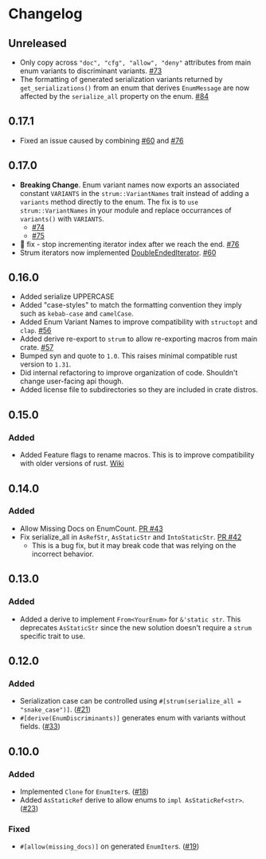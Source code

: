 # Changelog

## Unreleased

* Only copy across `"doc", "cfg", "allow", "deny"` attributes from main enum variants to discriminant variants. [#73](https://github.com/Peternator7/strum/issues/73)
* The formatting of generated serialization variants returned by `get_serializations()` from an
  enum that derives `EnumMessage` are now affected by the `serialize_all` property on the enum.
  [#84](https://github.com/Peternator7/strum/pull/84)

## 0.17.1

* Fixed an issue caused by combining [#60](https://github.com/Peternator7/strum/pull/60) and [#76](https://github.com/Peternator7/strum/pull/76)

## 0.17.0

* **Breaking Change**. Enum variant names now exports an associated constant `VARIANTS` in the
  `strum::VariantNames` trait instead of adding a `variants` method directly to the enum.
  The fix is to `use strum::VariantNames` in your module and replace occurrances of `variants()`
  with `VARIANTS`.
  * [#74](https://github.com/Peternator7/strum/pull/74)
  * [#75](https://github.com/Peternator7/strum/pull/75)
* 🐛 fix - stop incrementing iterator index after we reach the end. [#76](https://github.com/Peternator7/strum/pull/76)
* Strum iterators now implemented [DoubleEndedIterator](https://doc.rust-lang.org/std/iter/trait.DoubleEndedIterator.html). [#60](https://github.com/Peternator7/strum/pull/60)

## 0.16.0

* Added serialize UPPERCASE
* Added "case-styles" to match the formatting convention they imply such as `kebab-case` and `camelCase`.
* Added Enum Variant Names to improve compatibility with `structopt` and `clap`. [#56](https://github.com/Peternator7/strum/pull/56)
* Added derive re-export to `strum` to allow re-exporting macros from main crate. [#57](https://github.com/Peternator7/strum/pull/57)
* Bumped syn and quote to `1.0`. This raises minimal compatible rust version to `1.31`.
* Did internal refactoring to improve organization of code. Shouldn't change user-facing api though.
* Added license file to subdirectories so they are included in crate distros.

## 0.15.0

### Added

* Added Feature flags to rename macros. This is to improve compatibility with older versions of rust. [Wiki](https://github.com/Peternator7/strum/wiki/Macro-Renames)

## 0.14.0

### Added

* Allow Missing Docs on EnumCount. [PR #43](https://github.com/Peternator7/strum/pull/43)
* Fix serialize_all in `AsRefStr`, `AsStaticStr` and `IntoStaticStr`. [PR #42](https://github.com/Peternator7/strum/pull/42)
  * This is a bug fix, but it may break code that was relying on the incorrect behavior.

## 0.13.0

### Added

* Added a derive to implement `From<YourEnum>` for `&'static str`. This deprecates `AsStaticStr` since
  the new solution doesn't require a `strum` specific trait to use.

## 0.12.0

### Added

* Serialization case can be controlled using `#[strum(serialize_all = "snake_case")]`. ([#21][#21])
* `#[derive(EnumDiscriminants)]` generates enum with variants without fields. ([#33][#33])

[#21]: https://github.com/Peternator7/strum/issues/21
[#33]: https://github.com/Peternator7/strum/issues/33

## 0.10.0

### Added

* Implemented `Clone` for `EnumIter`s. ([#18][#18])
* Added `AsStaticRef` derive to allow enums to `impl AsStaticRef<str>`. ([#23][#23])

### Fixed

* `#[allow(missing_docs)]` on generated `EnumIter`s. ([#19][#19])

[#18]: https://github.com/Peternator7/strum/pull/18
[#19]: https://github.com/Peternator7/strum/issues/19
[#23]: https://github.com/Peternator7/strum/issues/23
